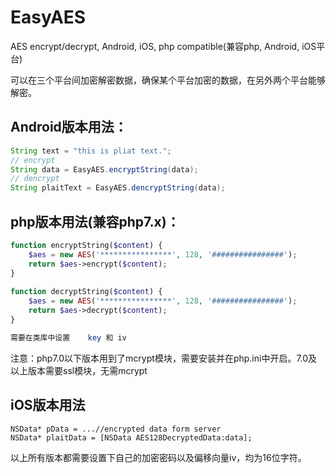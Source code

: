 # EasyAES
AES encrypt/decrypt, Android, iOS, php compatible(兼容php, Android, iOS平台) 

可以在三个平台间加密解密数据，确保某个平台加密的数据，在另外两个平台能够解密。

## Android版本用法：
```Java
String text = "this is pliat text.";
// encrypt
String data = EasyAES.encryptString(data);
// dencrypt
String plaitText = EasyAES.dencryptString(data);
```


## php版本用法(兼容php7.x)：
```PHP
function encryptString($content) {
	$aes = new AES('****************', 128, '################');
	return $aes->encrypt($content);
}
 
function decryptString($content) {
	$aes = new AES('****************', 128, '################');
	return $aes->decrypt($content);
}

需要在类库中设置    key 和 iv

```
注意：php7.0以下版本用到了mcrypt模块，需要安装并在php.ini中开启。7.0及以上版本需要ssl模块，无需mcrypt


## iOS版本用法
```Object-C
NSData* pData = ...//encrypted data form server
NSData* plaitData = [NSData AES128DecryptedData:data];
```


以上所有版本都需要设置下自己的加密密码以及偏移向量iv，均为16位字符。